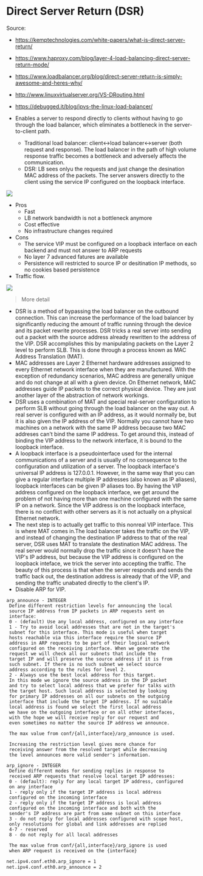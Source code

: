 # Direct Server Return (DSR)

Source:

- <https://kemptechnologies.com/white-papers/what-is-direct-server-return/>
- <https://www.haproxy.com/blog/layer-4-load-balancing-direct-server-return-mode/>
- <https://www.loadbalancer.org/blog/direct-server-return-is-simply-awesome-and-heres-why/>
- <http://www.linuxvirtualserver.org/VS-DRouting.html>
- <https://debugged.it/blog/ipvs-the-linux-load-balancer/>

- Enables a server to respond directly to clients without having to go through the load balancer, which eliminates a bottleneck in the server-to-client path.
  - Traditional load balancer: client<->load balancer<->server (both request and response). The load balancer in the path of high volume response traffic becomes a bottleneck and adversely affects the communication.
  - DSR: LB sees onlyu the requests and just change the desination MAC address of the packets. The server answers directly to the client using the service IP configured on the loopback interface.

![](https://www.haproxy.com/wp-content/uploads/2011/07/layer4_dsr_data_flow.png)

- Pros
  - Fast
  - LB network bandwidth is not a bottleneck anymore
  - Cost effective
  - No infrastructure changes required
- Cons
  - The service VIP must be configured on a loopback interface on each backend and must not answer to ARP requests
  - No layer 7 advanced fatures are available
  - Persistence will restricted to source IP or desitination IP methods, so no cookies based persistence
- Traffic flow.

![](https://support.kemptechnologies.com/hc/article_attachments/360061899171/DsrFlow.png)

> More detail

- DSR is a method of bypassing the load balancer on the outbound connection. This can increase the performance of the load balancer by significantly reducing the amount of traffic running through the device and its packet rewrite processes. DSR tricks a real server into sending out a packet with the source address already rewritten to the address of the VIP. DSR accomplishes this by manipulating packets on the Layer 2 level to perform SLB. This is done through a process known as MAC Address Translation (MAT).
- MAC addresses are Layer 2 Ethernet hardware  addresses assigned to every Ethernet network interface when they are manufactured. With the exception of redundancy scenarios, MAC address are generally unique and do not change at all with a given device. On Ethernet network, MAC addresses guide IP packets to the correct physical device. They are just another layer of the abstraction of network workings.
- DSR uses a combination of MAT and special real-server configuration to perform SLB without going through the load balancer on the way out. A real server is configured with an IP address, as it would normally be, but it is also given the IP address of the VIP. Normally you cannot have two machines on a network with the same IP address because two MAC addreses can't bind the same IP address. To get around this, instead of binding the VIP address to the network interface, it is bound to the loopback interface.
- A loopback interface is a pseudointerface used for the internal communications of a server and is usually of no consequence to the configuration and utilization of a server. The loopback interface's universal IP address is 127.0.0.1. However, in the same way that you can give a regular interface multiple IP addresses (also known as IP aliases), loopback interfaces can be given IP aliases too. By having the VIP address configured on the loopback interface, we get around the problem of not having more than one machine configured with the same IP on a network. Since the VIP address is on the loopback interface, there is no conflict with other servers as it is not actually on a physical Ethernet network.
- The next step is to actually get traffic to this nonreal VIP interface. This is where MAT comes in.The load balancer takes the traffic on the VIP, and instead of  changing the destination IP address to that of the real server, DSR uses MAT to translate the destination MAC address. The real server would normally drop the traffic since it doesn't have the VIP's IP address, but because the VIP address is configured on the loopback inteface, we trick the server into accepting the traffic. The beauty of this process is that when the server responds and sends the traffic back out, the destination address is already that of the VIP, and sending the traffic unabated directly to the client's IP.
- Disable ARP for VIP.

```
arp_announce - INTEGER
 Define different restriction levels for announcing the local
 source IP address from IP packets in ARP requests sent on
 interface:
 0 - (default) Use any local address, configured on any interface
 1 - Try to avoid local addresses that are not in the target's
 subnet for this interface. This mode is useful when target
 hosts reachable via this interface require the source IP
 address in ARP requests to be part of their logical network
 configured on the receiving interface. When we generate the
 request we will check all our subnets that include the
 target IP and will preserve the source address if it is from
 such subnet. If there is no such subnet we select source
 address according to the rules for level 2.
 2 - Always use the best local address for this target.
 In this mode we ignore the source address in the IP packet
 and try to select local address that we prefer for talks with
 the target host. Such local address is selected by looking
 for primary IP addresses on all our subnets on the outgoing
 interface that include the target IP address. If no suitable
 local address is found we select the first local address
 we have on the outgoing interface or on all other interfaces,
 with the hope we will receive reply for our request and
 even sometimes no matter the source IP address we announce.

 The max value from conf/{all,interface}/arp_announce is used.

 Increasing the restriction level gives more chance for
 receiving answer from the resolved target while decreasing
 the level announces more valid sender's information.

arp_ignore - INTEGER
 Define different modes for sending replies in response to
 received ARP requests that resolve local target IP addresses:
 0 - (default): reply for any local target IP address, configured
 on any interface
 1 - reply only if the target IP address is local address
 configured on the incoming interface
 2 - reply only if the target IP address is local address
 configured on the incoming interface and both with the
 sender's IP address are part from same subnet on this interface
 3 - do not reply for local addresses configured with scope host,
 only resolutions for global and link addresses are replied
 4-7 - reserved
 8 - do not reply for all local addresses

 The max value from conf/{all,interface}/arp_ignore is used
 when ARP request is received on the {interface}
```

```bash
net.ipv4.conf.eth0.arp_ignore = 1
net.ipv4.conf.eth0.arp_announce = 2
```
